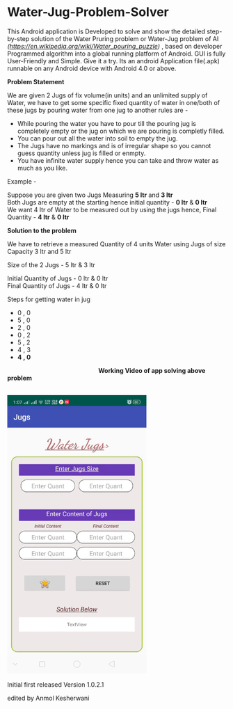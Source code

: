 # Water-Jug-Problem-Solver
This Android application is Developed to solve and show the detailed step-by-step solution of the Water Pruring problem or Water-Jug problem of AI _(https://en.wikipedia.org/wiki/Water_pouring_puzzle)_ , based on developer Programmed algorithm into a global running platform of Android. GUI is fully User-Friendly and Simple. Give it a try.
Its an android Application file(.apk) runnable on any Android device with Android 4.0 or above.

**Problem Statement**

We are given 2 Jugs of fix volume(in units) and an unlimited supply of Water, we have to get some specific fixed quantity of water in one/both of these jugs by pouring water from one jug to another rules are - 
- While pouring the water you have to pour till the pouring jug is completely empty or the jug on which we are pouring is completly filled.
- You can pour out all the water into soil to empty the jug. 
- The Jugs have no markings and is of irregular shape so you cannot guess quantity unless jug is filled or enmpty.
- You have infinite water supply hence you can take and throw water as much as you like.

Example -  

Suppose you are given two Jugs Measuring **5 ltr** and **3 ltr**  
Both Jugs are empty at the starting hence initial quantity - **0 ltr** & **0 ltr**  
We want 4 ltr of Water to be measured out by using the jugs hence, Final Quantity - **4 ltr** & **0 ltr**  

**Solution to the problem**

We have to retrieve a measured  Quantity of 4 units Water using Jugs of size Capacity 3 ltr and 5 ltr

Size of the 2 Jugs - 5 ltr & 3 ltr

Initial Quantity of Jugs - 0 ltr & 0 ltr  
Final Quantity of Jugs - 4 ltr & 0 ltr

Steps for getting water in jug

- 0 , 0
- 5 , 0
- 2 , 0
- 0 , 2
- 5 , 2
- 4 , 3
- **4 , 0**

**&nbsp;&nbsp;&nbsp;&nbsp;&nbsp;&nbsp;&nbsp;&nbsp;&nbsp;&nbsp;&nbsp;&nbsp;&nbsp;&nbsp;&nbsp;&nbsp;&nbsp;&nbsp;&nbsp;&nbsp;&nbsp;&nbsp;&nbsp;&nbsp;&nbsp;&nbsp;&nbsp;&nbsp;&nbsp;&nbsp;&nbsp;&nbsp;&nbsp;&nbsp;&nbsp;&nbsp;&nbsp;&nbsp;&nbsp;&nbsp;&nbsp;&nbsp;&nbsp;&nbsp;&nbsp;&nbsp;&nbsp;&nbsp;&nbsp;&nbsp;&nbsp;&nbsp;&nbsp;&nbsp;&nbsp;&nbsp;&nbsp;&nbsp;&nbsp;&nbsp;&nbsp;&nbsp;**  **Working Video of app solving above problem**  

**&nbsp;&nbsp;&nbsp;&nbsp;&nbsp;&nbsp;&nbsp;&nbsp;&nbsp;&nbsp;&nbsp;&nbsp;&nbsp;&nbsp;&nbsp;&nbsp;&nbsp;&nbsp;&nbsp;&nbsp;&nbsp;&nbsp;&nbsp;&nbsp;&nbsp;&nbsp;&nbsp;&nbsp;&nbsp;&nbsp;&nbsp;&nbsp;&nbsp;&nbsp;&nbsp;&nbsp;&nbsp;&nbsp;&nbsp;&nbsp;&nbsp;&nbsp;&nbsp;&nbsp;&nbsp;&nbsp;&nbsp;&nbsp;&nbsp;&nbsp;&nbsp;&nbsp;&nbsp;&nbsp;&nbsp;&nbsp;&nbsp;&nbsp;&nbsp;&nbsp;&nbsp;&nbsp;&nbsp;&nbsp;&nbsp;&nbsp;**  ![Working Videol_image](https://github.com/AnmolK99/Water-Jug-Problem-Solver/blob/master/Images/Working_Video.gif)

Initial first released Version 1.0.2.1

edited by Anmol Kesherwani
